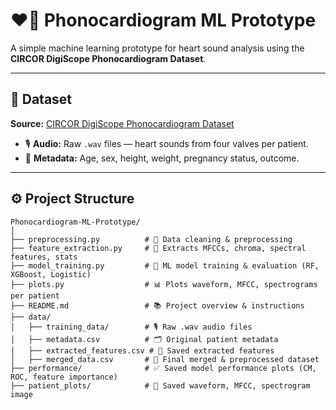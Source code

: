 # ❤️🔬 Phonocardiogram ML Prototype

A simple machine learning prototype for heart sound analysis using the **CIRCOR DigiScope Phonocardiogram Dataset**.

---

## 📂 Dataset

**Source:** [CIRCOR DigiScope Phonocardiogram Dataset](https://physionet.org/content/circor-heart-sound/1.0.3/)

- 🎙️ **Audio:** Raw `.wav` files — heart sounds from four valves per patient.
- 📝 **Metadata:** Age, sex, height, weight, pregnancy status, outcome.

---

## ⚙️ Project Structure

```plaintext
Phonocardiogram-ML-Prototype/
│
├── preprocessing.py          # 🧹 Data cleaning & preprocessing
├── feature_extraction.py     # 🎵 Extracts MFCCs, chroma, spectral features, stats
├── model_training.py         # 🤖 ML model training & evaluation (RF, XGBoost, Logistic)
├── plots.py                  # 📊 Plots waveform, MFCC, spectrograms per patient
├── README.md                 # 📚 Project overview & instructions
├── data/
│   ├── training_data/        # 🎙️ Raw .wav audio files
│   ├── metadata.csv          # 🗂️ Original patient metadata
│   ├── extracted_features.csv # 📑 Saved extracted features
│   ├── merged_data.csv       # 🔗 Final merged & preprocessed dataset
├── performance/              # ✅ Saved model performance plots (CM, ROC, feature importance)
├── patient_plots/            # 🎨 Saved waveform, MFCC, spectrogram image

